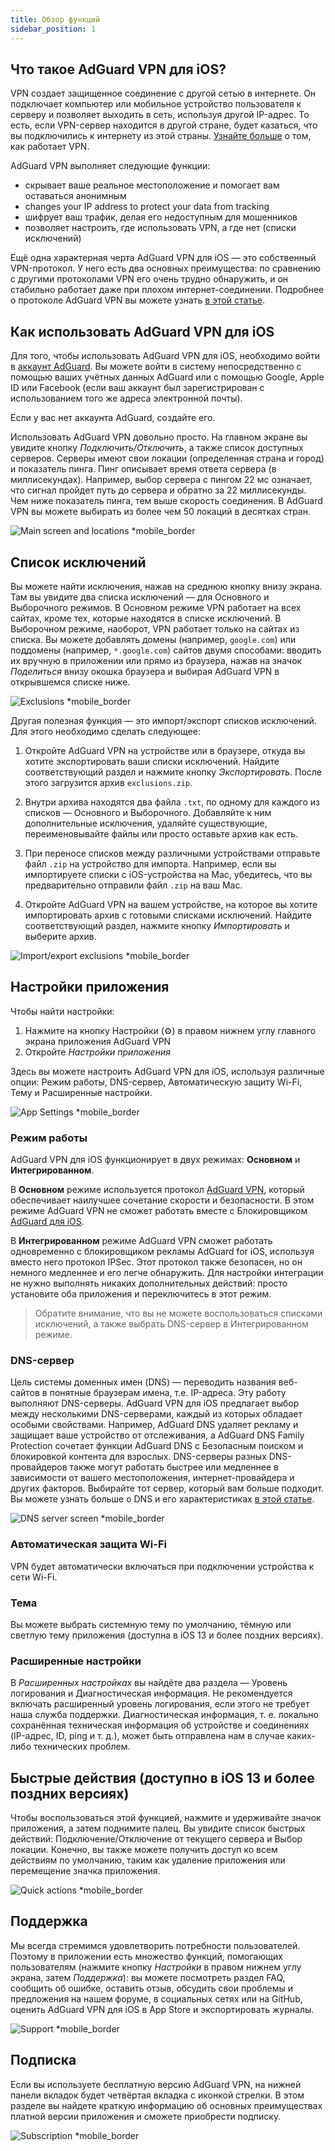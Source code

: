 ```yaml
---
title: Обзор функций
sidebar_position: 1
---
```


## Что такое AdGuard VPN для iOS?

VPN создает защищенное соединение с другой сетью в интернете. Он подключает компьютер или мобильное устройство пользователя к серверу и позволяет выходить в сеть, используя другой IP-адрес. То есть, если VPN-сервер находится в другой стране, будет казаться, что вы подключились к интернету из этой страны. [Узнайте больше](/general/how-vpn-works.md) о том, как работает VPN.

AdGuard VPN выполняет следующие функции:

- скрывает ваше реальное местоположение и помогает вам оставаться анонимным
- changes your IP address to protect your data from tracking
- шифрует ваш трафик, делая его недоступным для мошенников
- позволяет настроить, где использовать VPN, а где нет (списки исключений)

Ещё одна характерная черта AdGuard VPN для iOS — это собственный VPN-протокол. У него есть два основных преимущества: по сравнению с другими протоколами VPN его очень трудно обнаружить, и он стабильно работает даже при плохом интернет-соединении. Подробнее о протоколе AdGuard VPN вы можете узнать [в этой статье](../general/adguard-vpn-protocol.mdx).

## Как использовать AdGuard VPN для iOS

Для того, чтобы использовать AdGuard VPN для iOS, необходимо войти в [аккаунт AdGuard](https://my.adguard.com/). Вы можете войти в систему непосредственно с помощью ваших учётных данных AdGuard или с помощью Google, Apple ID или Facebook (если ваш аккаунт был зарегистрирован с использованием того же адреса электронной почты).

Если у вас нет аккаунта AdGuard, создайте его.

Использовать AdGuard VPN довольно просто. На главном экране вы увидите кнопку *Подключить/Отключить*, а также список доступных серверов. Серверы имеют свои локации (определенная страна и город) и показатель пинга. Пинг описывает время ответа сервера (в миллисекундах). Например, выбор сервера с пингом 22 мс означает, что сигнал пройдет путь до сервера и обратно за 22 миллисекунды. Чем ниже показатель пинга, тем выше скорость соединения. В AdGuard VPN вы можете выбирать из более чем 50 локаций в десятках стран.

![Main screen and locations *mobile_border](https://cdn.adguardvpn.com/content/kb/vpn/ios/1.png?123)

## Список исключений

Вы можете найти исключения, нажав на среднюю кнопку внизу экрана. Там вы увидите два списка исключений — для Основного и Выборочного режимов. В Основном режиме VPN работает на всех сайтах, кроме тех, которые находятся в списке исключений. В Выборочном режиме, наоборот, VPN работает только на сайтах из списка. Вы можете добавлять домены (например, `google.com`) или поддомены (например, `*.google.com`) сайтов двумя способами: вводить их вручную в приложении или прямо из браузера, нажав на значок *Поделиться* внизу окошка браузера и выбирая AdGuard VPN в открывшемся списке ниже.

![Exclusions *mobile_border](https://cdn.adguardvpn.com/content/kb/vpn/ios/2.png?123)

Другая полезная функция — это импорт/экспорт списков исключений. Для этого необходимо сделать следующее:

1. Откройте AdGuard VPN на устройстве или в браузере, откуда вы хотите экспортировать ваши списки исключений. Найдите соответствующий раздел и нажмите кнопку *Экспортировать*. После этого загрузится архив `exclusions.zip`.

2. Внутри архива находятся два файла `.txt`, по одному для каждого из списков — Основного и Выборочного. Добавляйте к ним дополнительные исключения, удаляйте существующие, переименовывайте файлы или просто оставьте архив как есть.

3. При переносе списков между различными устройствами отправьте файл `.zip` на устройство для импорта. Например, если вы импортируете списки с iOS-устройства на Mac, убедитесь, что вы предварительно отправили файл `.zip` на ваш Mac.

4. Откройте AdGuard VPN на вашем устройстве, на которое вы хотите импортировать архив с готовыми списками исключений. Найдите соответствующий раздел, нажмите кнопку *Импортировать* и выберите архив.

![Import/export exclusions *mobile_border](https://cdn.adguardvpn.com/content/kb/vpn/ios/import-export-exclusions.png)

## Настройки приложения

Чтобы найти настройки:

1. Нажмите на кнопку Настройки (⚙) в правом нижнем углу главного экрана приложения AdGuard VPN
2. Откройте *Настройки приложения*

Здесь вы можете настроить AdGuard VPN для iOS, используя различные опции: Режим работы, DNS-сервер, Автоматическую защиту Wi-Fi, Тему и Расширенные настройки.

![App Settings *mobile_border](https://cdn.adguardvpn.com/content/kb/vpn/ios/app-settings.png)

### Режим работы

AdGuard VPN для iOS функционирует в двух режимах: **Основном** и **Интегрированном**.

В **Основном** режиме используется протокол [AdGuard VPN](../general/adguard-vpn-protocol.mdx), который обеспечивает наилучшее сочетание скорости и безопасности. В этом режиме AdGuard VPN не сможет работать вместе с Блокировщиком [AdGuard для iOS](https://adguard.app/kb/adguard-for-ios/overview/).

В **Интегрированном** режиме AdGuard VPN сможет работать одновременно с блокировщиком рекламы AdGuard for iOS, используя вместо него протокол IPSec. Этот протокол также безопасен, но он немного медленнее и его легче обнаружить. Для настройки интеграции не нужно выполнять никаких дополнительных действий: просто установите оба приложения и переключитесь в этот режим.
> Обратите внимание, что вы не можете воспользоваться списками исключений, а также выбрать DNS-сервер в Интегрированном режиме.

### DNS-сервер

Цель системы доменных имен (DNS) — переводить названия веб-сайтов в понятные браузерам имена, т.е. IP-адреса. Эту работу выполняют DNS-серверы. AdGuard VPN для iOS предлагает выбор между несколькими DNS-серверами, каждый из которых обладает особыми свойствами. Например, AdGuard DNS удаляет рекламу и защищает ваше устройство от отслеживания, а AdGuard DNS Family Protection сочетает функции AdGuard DNS с Безопасным поиском и блокировкой контента для взрослых. DNS-серверы разных DNS-провайдеров также могут работать быстрее или медленнее в зависимости от вашего местоположения, интернет-провайдера и других факторов. Выбирайте тот сервер, который вам больше подходит. Вы можете узнать больше о DNS и его характеристиках [в этой статье](https://adguard-dns.io/kb/general/dns-filtering/#what-is-dns).

![DNS server screen *mobile_border](https://cdn.adguardvpn.com/content/kb/vpn/ios/dns-server.png)

### Автоматическая защита Wi-Fi

VPN будет автоматически включаться при подключении устройства к сети Wi-Fi.

### Тема

Вы можете выбрать системную тему по умолчанию, тёмную или светлую тему приложения (доступна в iOS 13 и более поздних версиях).

### Расширенные настройки

В *Расширенных настройках* вы найдёте два раздела — Уровень логирования и Диагностическая информация. Не рекомендуется включать расширенный уровень логирования, если этого не требует наша служба поддержки. Диагностическая информация, т. е. локально сохранённая техническая информация об устройстве и соединениях (IP-адрес, ID, ping и т. д.), может быть отправлена нам в случае каких-либо технических проблем.

## Быстрые действия (доступно в iOS 13 и более поздних версиях)

Чтобы воспользоваться этой функцией, нажмите и удерживайте значок приложения, а затем поднимите палец. Вы увидите список быстрых действий: Подключение/Отключение от текущего сервера и Выбор локации. Конечно, вы также можете получить доступ ко всем действиям по умолчанию, таким как удаление приложения или перемещение значка приложения.

![Quick actions *mobile_border](https://cdn.adguardvpn.com/content/kb/vpn/ios/quick-actions.png)

## Поддержка

Мы всегда стремимся удовлетворить потребности пользователей. Поэтому в приложении есть множество функций, помогающих пользователям (нажмите кнопку *Настройки* в правом нижнем углу экрана, затем *Поддержка*): вы можете посмотреть раздел FAQ, сообщить об ошибке, оставить отзыв, обсудить свои проблемы и предложения на нашем форуме, в социальных сетях или на GitHub, оценить AdGuard VPN для iOS в App Store и экспортировать журналы.

![Support *mobile_border](https://cdn.adguardvpn.com/content/kb/vpn/ios/support.png)

## Подписка

Если вы используете бесплатную версию AdGuard VPN, на нижней панели вкладок будет четвёртая вкладка с иконкой стрелки. В этом разделе вы найдете краткую информацию об основных преимуществах платной версии приложения и сможете приобрести подписку.

![Subscription *mobile_border](https://cdn.adguardvpn.com/content/kb/vpn/ios/subscription_en.png)
